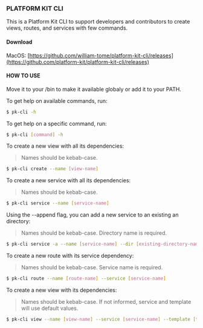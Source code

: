 ### PLATFORM KIT CLI

This is a Platform Kit CLI to support developers and contributors to create views, routes, and services with few commands.

#### Download
MacOS: [https://github.com/william-tome/platform-kit-cli/releases](https://github.com/platform-kit/platform-kit-cli/releases)

#### HOW TO USE
Move it to your /bin to make it available globaly or add it to your PATH.


To get help on available commands, run:
```bash
$ pk-cli -h
```

To get help on a specific command, run:
```bash
$ pk-cli [command] -h
```

To create a new view with all its dependencies:
> Names should be kebab-case.
```bash
$ pk-cli create --name [view-name]
```

To create a new service with all its dependencies:
> Names should be kebab-case.
```bash
$ pk-cli service --name [service-name]
```

Using the --append flag, you can add a new service to an existing an directory:
> Names should be kebab-case.
> Directory name is required.
```bash
$ pk-cli service -a --name [service-name] --dir [existing-directory-name]
```

To create a new route with its service dependency:
> Names should be kebab-case.
> Service name is required.
```bash
$ pk-cli route --name [route-name] --service [service-name]
```

To create a new view with its dependencies:
> Names should be kebab-case.
> If not informed, service and template will use default values.
```bash
$ pk-cli view --name [view-name] --service [service-name] --template [template-name]
```